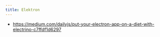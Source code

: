 ```yaml
---
title: Elektron
---
```


* https://medium.com/dailyjs/put-your-electron-app-on-a-diet-with-electrino-c7ffdf1d6297
